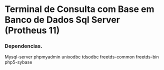 Terminal de Consulta com Base em Banco de Dados Sql Server (Protheus 11)
==================

<h3>Dependencias.</h3>

Mysql-server
phpmyadmin
unixodbc
tdsodbc
freetds-common
freetds-bin
php5-sybase
